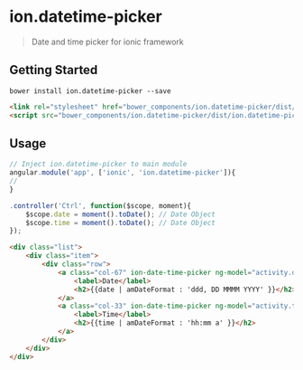 # ion.datetime-picker

> Date and time picker for ionic framework

## Getting Started

```shell
bower install ion.datetime-picker --save
```

````html
<link rel="stylesheet" href="bower_components/ion.datetime-picker/dist/ion.datetime-picker.min.css" />
<script src="bower_components/ion.datetime-picker/dist/ion.datetime-picker.min.js"></script>
````

## Usage

````javascript
// Inject ion.datetime-picker to main module
angular.module('app', ['ionic', 'ion.datetime-picker']){
//
}
````

````javascript
.controller('Ctrl', function($scope, moment){
	$scope.date = moment().toDate(); // Date Object
	$scope.time = moment().toDate(); // Date Object
});
````

````html
<div class="list">
	<div class="item">
	    <div class="row">
	        <a class="col-67" ion-date-time-picker ng-model="activity.date">
	            <label>Date</label>
	            <h2>{{date | amDateFormat : 'ddd, DD MMMM YYYY' }}</h2>
	        </a>
	        <a class="col-33" ion-date-time-picker ng-model="activity.time" mode="time">
	            <label>Time</label>
	            <h2>{{time | amDateFormat : 'hh:mm a' }}</h2>
	        </a>
	    </div>
	</div>
</div>
````
